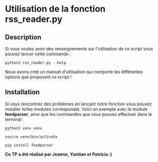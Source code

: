 # Utilisation de la fonction rss_reader.py

## Description 

Si vous voulez avoir des renseignements sur l'utilisation de ce script vous pouvez lancer cette commande : 

```
python3 rss_reader.py --help
```

Nous avons créé un manuel d'utilisation qui comporte les différentes options que proposent ce script !

## Installation

Si vous rencontrez des problèmes en lançant notre fonction vous pouvez installer le/les modules correspondat. Voici un exemple avec le module **feedparser**, ainsi que les commandes que vous pouvez effectuer dans le terminal :

```
python3 venv venv
```


```
source venv/bin/activate
```

```
pip install feedparser
```

**Ce TP a été réalisé par Jeanne, Yuntian et Patricia :)**
